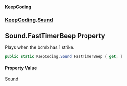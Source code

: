 #### [KeepCoding](index.md 'index')
### [KeepCoding](KeepCoding.md 'KeepCoding').[Sound](Sound.md 'KeepCoding.Sound')
## Sound.FastTimerBeep Property
Plays when the bomb has 1 strike.  
```csharp
public static KeepCoding.Sound FastTimerBeep { get; }
```
#### Property Value
[Sound](Sound.md 'KeepCoding.Sound')
